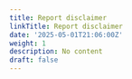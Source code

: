```yaml
---
title: Report disclaimer
linkTitle: Report disclaimer
date: '2025-05-01T21:06:00Z'
weight: 1
description: No content
draft: false
---
```




